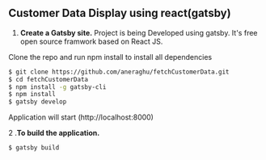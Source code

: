 
## Customer Data Display using react(gatsby)

1.  **Create a Gatsby site.**
Project is being Developed using gatsby. It's free open source framwork based on React JS.


Clone the repo and run npm install to install all dependencies

```bash
$ git clone https://github.com/aneraghu/fetchCustomerData.git
$ cd fetchCustomerData
$ npm install -g gatsby-cli
$ npm install
$ gatsby develop
```
Application will start (http://localhost:8000)

2 .**To build the application.**

```bash
$ gatsby build
```
